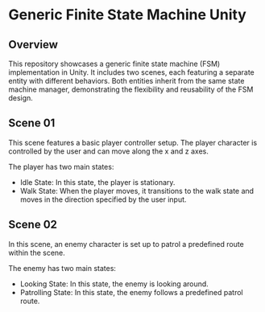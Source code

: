 # Generic Finite State Machine Unity

## Overview

This repository showcases a generic finite state machine (FSM) implementation in Unity. It includes two scenes, each featuring a separate entity with different behaviors. Both entities inherit from the same state machine manager, demonstrating the flexibility and reusability of the FSM design.

## Scene 01

This scene features a basic player controller setup. The player character is controlled by the user and can move along the x and z axes.

The player has two main states:

- Idle State: In this state, the player is stationary.
- Walk State: When the player moves, it transitions to the walk state and moves in the direction specified by the user input.

## Scene 02

In this scene, an enemy character is set up to patrol a predefined route within the scene.

The enemy has two main states:

- Looking State: In this state, the enemy is looking around.
- Patrolling State: In this state, the enemy follows a predefined patrol route.
